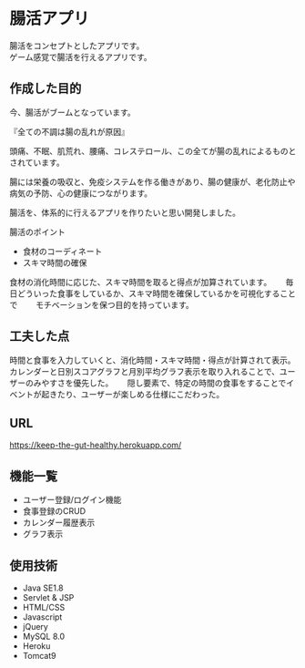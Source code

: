 # 腸活アプリ


腸活をコンセプトとしたアプリです。    
ゲーム感覚で腸活を行えるアプリです。




## 作成した目的

今、腸活がブームとなっています。　　

『全ての不調は腸の乱れが原因』　　　　

頭痛、不眠、肌荒れ、腰痛、コレステロール、この全てが腸の乱れによるものとされています。　　　　

腸には栄養の吸収と、免疫システムを作る働きがあり、腸の健康が、老化防止や病気の予防、心の健康につながります。　　　　

腸活を、体系的に行えるアプリを作りたいと思い開発しました。　　　　


腸活のポイント　　

- 食材のコーディネート　　
- スキマ時間の確保　　

食材の消化時間に応じた、スキマ時間を取ると得点が加算されています。　　
毎日どういった食事をしているか、スキマ時間を確保しているかを可視化することで　　
モチベーションを保つ目的を持っています。　　


## 工夫した点

時間と食事を入力していくと、消化時間・スキマ時間・得点が計算されて表示。　　
カレンダーと日別スコアグラフと月別平均グラフ表示を取り入れることで、ユーザーのみやすさを優先した。　　
隠し要素で、特定の時間の食事をすることでイベントが起きたり、ユーザーが楽しめる仕様にこだわった。　　



## URL
 https://keep-the-gut-healthy.herokuapp.com/





## 機能一覧
- ユーザー登録/ログイン機能
- 食事登録のCRUD
- カレンダー履歴表示
- グラフ表示






## 使用技術
- Java SE1.8
- Servlet & JSP
- HTML/CSS
- Javascript
- jQuery
- MySQL 8.0
- Heroku
- Tomcat9
